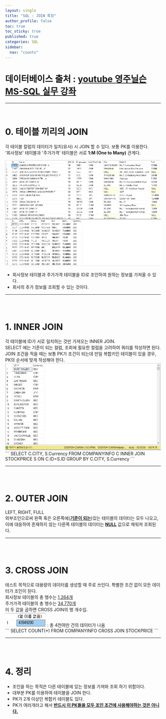 ```yaml
---
layout: single
title: "SQL : JOIN 특징"
author_profile: false
toc: true
toc_sticky: true
published: true
categories: SQL
sidebar:
  nav: "counts"
---
```

<h1 class="notice--warning">
데이터베이스 출처 : <a href="https://www.youtube.com/playlist?list=PL1VTPqi5Xgu9pr3oK_j4ranMGEn6fKMFp" target="_blank">youtube 영주닐슨 MS-SQL 실무 강좌</a>
</h1>

<hr>
<br>

# 0. 테이블 끼리의 JOIN
<div class="notice--danger">각 테이블 칼럼의 데이터가 일치(유사) 시 JOIN 할 수 있다. 보통 PK를 이용한다.</div>
<div class="notice--danger">'회사정보' 테이블과 '주가가격' 테이블은 서로 <b>1:M (One to Many)</b> 관계다.</div>

<img src="/assets/images/SQL/SQL_TABLE1.png" alt="데이터이미지"><br>
* 회사정보 테이블과 주가가격 테이블을 ID로 조인하여 원하는 정보를 가져올 수 있다.
* 회사의 추가 정보를 조회할 수 있는 것이다.
<hr>

<br><br>

# 1. INNER JOIN
<div class="notice--danger">각 테이블에 ID가 서로 일치하는 것만 가져오는 INNER JOIN.</div>
<div class="notice--danger">SELECT 에는 기준이 되는 컬럼, 조회에 필요한 컬럼을 고려하여 쿼리를 작성하면 된다.</div>
<div class="notice--danger">JOIN 조건을 적을 때는 보통 PK가 조건이 되는데 만일 복합키인 테이블이 있을 경우, PK의 순서에 맞게 작성해야 한다.</div>
<img src="/assets/images/SQL/SQL_TABLE2.png" alt="데이터이미지"><br>
```
SELECT C.CITY, S.Currency
FROM COMPANYINFO C 
	INNER JOIN STOCKPRICE S
	ON C.ID=S.ID
GROUP BY C.CITY, S.Currency
```
<hr>

<br><br>

# 2. OUTER JOIN
<div class="notice--danger">LEFT, RIGHT, FULL</div>
<div class="notice--danger">외부조인으로써 왼쪽 혹은 오른쪽에(<b><u>기준이 되는</u></b>)있는 테이블의 데이터는 모두 나오고, 이에 대응하여 존재하지 않는 다른쪽 테이블의 데이터는 <b><u>NULL</u></b> 값으로 채워져 조회된다.</div>
<hr>

<br><br>

# 3. CROSS JOIN
<div class="notice--danger">테스트 목적으로 대용량의 데이터를 생성할 때 주로 쓰인다. 특별한 조건 없이 모든 데이터가 조인이 된다.</div>
<div class="notice--danger">회사정보 테이블의 총 행수는 <u>1,264개</u><br>
주가가격 테이블의 총 행수는 <u>34,770개</u><br>
이 두 값을 곱하면 CROSS JOIN의 행 개수임.
</div>
<img src="/assets/images/SQL/SQL_TABLE3.png" alt="데이터이미지">  : 총 4천여만 건의 데이터가 나옴<br>
```
SELECT COUNT(*)
FROM COMPANYINFO
	CROSS JOIN STOCKPRICE
```
<hr>

<br><br>

# 4. 정리
* 조인을 하는 목적은 다른 테이블에 있는 정보를 가져와 조회 하기 위함이다.
* 대부분 PK를 이용하여 테이블을 JOIN 한다.
* PK가 2개 이상인 복합키 테이블도 있다.
* PK가 여러개라고 해서 <strong><u>반드시 이 PK들을 모두 조인 조건에 사용해야하는 것은 아니다.</u></strong>
